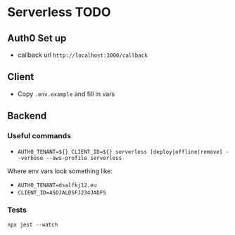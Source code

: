 # Serverless TODO

## Auth0 Set up

- callback url `http://localhost:3000/callback`

## Client

- Copy `.env.example` and fill in vars

## Backend

### Useful commands

- `AUTH0_TENANT=${} CLIENT_ID=${} serverless [deploy|offline|remove] --verbose --aws-profile serverless`

Where env vars look something like:

- `AUTH0_TENANT=dsalfkj12.eu`
- `CLIENT_ID=ASDJALDSFJ234JADFS`

### Tests

`npx jest --watch`
